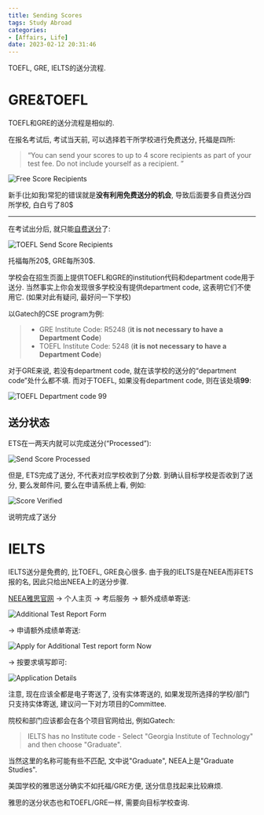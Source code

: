 ```yaml
---
title: Sending Scores
tags: Study Abroad
categories: 
- [Affairs, Life]
date: 2023-02-12 20:31:46
---
```





TOEFL, GRE, IELTS的送分流程.

<!--more-->

# GRE&TOEFL

TOEFL和GRE的送分流程是相似的.

在报名考试后, 考试当天前, 可以选择若干所学校进行免费送分, 托福是四所:

> “You can send your scores to up to 4 score recipients as part of your test fee. Do not include yourself as a recipient. ”

![Free Score Recipients](https://seec2-lyk.oss-cn-shanghai.aliyuncs.com/Hexo/Study%20Abroad/Sending%20Scores/Free%20Score%20Recipients.png)

新手(比如我)常犯的错误就是**没有利用免费送分的机会**, 导致后面要多自费送分四所学校, 白白亏了80\$

---

在考试出分后, 就只能[自费送分](https://v2.ereg.ets.org/ereg/orderScoreReport)了:

![TOEFL Send Score Recipients](https://seec2-lyk.oss-cn-shanghai.aliyuncs.com/Hexo/Study%20Abroad/Sending%20Scores/TOEFL%20Send%20Score%20Recipients.png)

托福每所20\$, GRE每所30\$.

学校会在招生页面上提供TOEFL和GRE的institution代码和department code用于送分. 当然事实上你会发现很多学校没有提供department code, 这表明它们不使用它. (如果对此有疑问, 最好问一下学校)

以Gatech的CSE program为例:

> * GRE Institute Code: R5248 (**it is not necessary to have a Department Code**)
> * TOEFL Institute Code: 5248 (**it is not necessary to have a Department Code**)



对于GRE来说, 若没有department code, 就在该学校的送分的“department code”处什么都不填. 而对于TOEFL, 如果没有department code, 则在该处填**99**:

![TOEFL Department code 99](https://seec2-lyk.oss-cn-shanghai.aliyuncs.com/Hexo/Study%20Abroad/Sending%20Scores/TOEFL%20Department%20code%2099.png)

## 送分状态

ETS在一两天内就可以完成送分(“Processed”):

![Send Score Processed](https://seec2-lyk.oss-cn-shanghai.aliyuncs.com/Hexo/Study%20Abroad/Sending%20Scores/Send%20Score%20Processed.png)

但是, ETS完成了送分, 不代表对应学校收到了分数. 到确认目标学校是否收到了送分, 要么发邮件问, 要么在申请系统上看, 例如:

![Score Verified](https://seec2-lyk.oss-cn-shanghai.aliyuncs.com/Hexo/Study%20Abroad/Sending%20Scores/Score%20Verified.png)

说明完成了送分



# IELTS

IELTS送分是免费的, 比TOEFL, GRE良心很多. 由于我的IELTS是在NEEA而非ETS报的名, 因此只给出NEEA上的送分步骤.

[NEEA雅思官网](https://ielts.neea.edu.cn/homepage?QuVcIYRngAyv=1676203642769#) -> 个人主页 -> 考后服务 -> 额外成绩单寄送:

![Additional Test Report Form](https://seec2-lyk.oss-cn-shanghai.aliyuncs.com/Hexo/Study%20Abroad/Sending%20Scores/Additional%20Test%20Report%20Form.png)



-> 申请额外成绩单寄送:



![Apply for Additional Test report form Now](https://seec2-lyk.oss-cn-shanghai.aliyuncs.com/Hexo/Study%20Abroad/Sending%20Scores/Apply%20for%20Additional%20Test%20report%20form%20Now.png)



-> 按要求填写即可:

![Application Details](https://seec2-lyk.oss-cn-shanghai.aliyuncs.com/Hexo/Study%20Abroad/Sending%20Scores/Application%20Details.png)

注意, 现在应该全都是电子寄送了, 没有实体寄送的, 如果发现所选择的学校/部门只支持实体寄送, 建议问一下对方项目的Committee.

院校和部门应该都会在各个项目官网给出, 例如Gatech:

> IELTS has no Institute code - Select "Georgia Institute of Technology" and then choose "Graduate".

当然这里的名称可能有些不匹配, 文中说"Graduate", NEEA上是"Graduate Studies". 

美国学校的雅思送分确实不如托福/GRE方便, 送分信息找起来比较麻烦.



雅思的送分状态也和TOEFL/GRE一样, 需要向目标学校查询.
